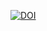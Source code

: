 [![DOI](https://zenodo.org/badge/DOI/10.5281/zenodo.15085762.svg)](https://doi.org/10.5281/zenodo.15085762)

